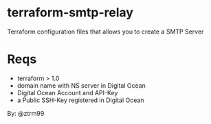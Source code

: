 # terraform-smtp-relay
Terraform configuration files that allows you to create a SMTP Server
# Reqs
- terraform > 1.0
- domain name with NS server in Digital Ocean
- Digital Ocean Account and API-Key
- a Public SSH-Key registered in Digital Ocean

By: @ztrm99
